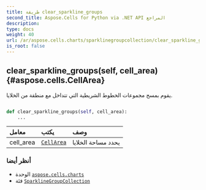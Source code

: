 ```yaml
---
title: طريقة clear_sparkline_groups
second_title: Aspose.Cells for Python via .NET API المراجع
description:
type: docs
weight: 40
url: /ar/aspose.cells.charts/sparklinegroupcollection/clear_sparkline_groups/
is_root: false
---
```

##  clear_sparkline_groups(self, cell_area) {#aspose.cells.CellArea}
يقوم بمسح مجموعات الخطوط الشريطية التي تتداخل مع منطقة من الخلايا.



```python

def clear_sparkline_groups(self, cell_area):
    ...
```


| معامل| يكتب| وصف|
| :- | :- | :- |
| cell_area | [`CellArea`](/cells/python-net/ar/aspose.cells/cellarea) | يحدد مساحة الخلايا|



###  أنظر أيضا
* الوحدة [`aspose.cells.charts`](../../)
* فئة [`SparklineGroupCollection`](/cells/python-net/ar/aspose.cells.charts/sparklinegroupcollection)
